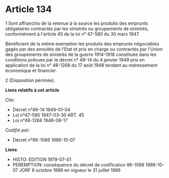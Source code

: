 # Article 134

1 Sont affranchis de la retenue à la source les produits des emprunts obligataires contractés par les sinistrés ou
groupements de sinistrés, conformément à l'article 45 de la loi n° 47-580 du 30 mars 1947.

Bénéficient de la même exemption les produits des emprunts négociables gagés par des annuités de l'Etat et pris en charge ou
contractés par l'Union des groupements de sinistrés de la guerre 1914-1918 constituée dans les conditions prévues par le
décret n° 49-14 du 4 janvier 1949 pris en application de la loi n° 48-1268 du 17 août 1948 tendant au redressement économique
et financier.

2 (Disposition périmée).

**Liens relatifs à cet article**

_Cite_:

  - Décret n°49-14 1949-01-04
  - Loi n°47-580 1947-03-30 ART. 45
  - Loi n°48-1268 1948-08-17

_Codifié par_:

  - Décret n°86-1086 1986-10-07

**Liens**:

  - HISTO: EDITION 1979-07-01
  - PEREMPTION: conséquence du décret de codification 86-1086 1986-10-07 JORF 9 octobre 1986 en vigueur le 31 juillet 1986
